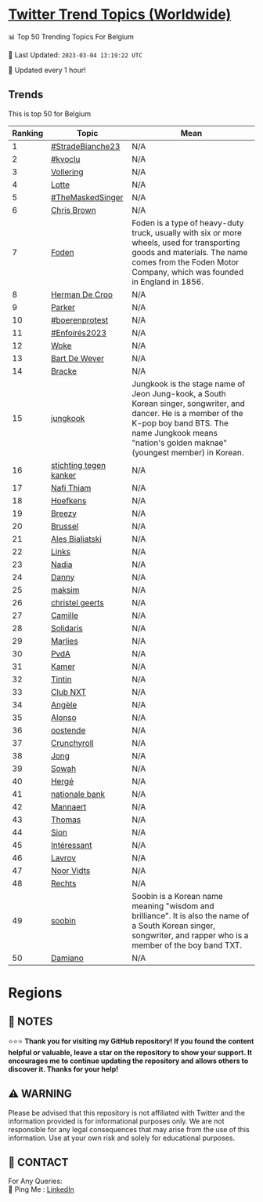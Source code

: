 [Twitter Trend Topics (Worldwide)](https://github.com/ErcinDedeoglu/Twitter-Trend-Topics)
==========


📊 Top 50 Trending Topics For Belgium

📆 Last Updated: `2023-03-04 13:19:22 UTC`

🔧 Updated every 1 hour!


## Trends

This is top 50 for Belgium

| Ranking | Topic | Mean |
| ------- | ------------ | ------------ |
| 1 | [#StradeBianche23](http://twitter.com/search?q=%23StradeBianche23) | N/A |
| 2 | [#kvoclu](http://twitter.com/search?q=%23kvoclu) | N/A |
| 3 | [Vollering](http://twitter.com/search?q=Vollering) | N/A |
| 4 | [Lotte](http://twitter.com/search?q=Lotte) | N/A |
| 5 | [#TheMaskedSinger](http://twitter.com/search?q=%23TheMaskedSinger) | N/A |
| 6 | [Chris Brown](http://twitter.com/search?q=Chris+Brown) | N/A |
| 7 | [Foden](http://twitter.com/search?q=Foden) | Foden is a type of heavy-duty truck, usually with six or more wheels, used for transporting goods and materials. The name comes from the Foden Motor Company, which was founded in England in 1856. |
| 8 | [Herman De Croo](http://twitter.com/search?q=Herman+De+Croo) | N/A |
| 9 | [Parker](http://twitter.com/search?q=Parker) | N/A |
| 10 | [#boerenprotest](http://twitter.com/search?q=%23boerenprotest) | N/A |
| 11 | [#Enfoirés2023](http://twitter.com/search?q=%23Enfoir%c3%a9s2023) | N/A |
| 12 | [Woke](http://twitter.com/search?q=Woke) | N/A |
| 13 | [Bart De Wever](http://twitter.com/search?q=Bart+De+Wever) | N/A |
| 14 | [Bracke](http://twitter.com/search?q=Bracke) | N/A |
| 15 | [jungkook](http://twitter.com/search?q=jungkook) | Jungkook is the stage name of Jeon Jung-kook, a South Korean singer, songwriter, and dancer. He is a member of the K-pop boy band BTS. The name Jungkook means "nation's golden maknae" (youngest member) in Korean. |
| 16 | [stichting tegen kanker](http://twitter.com/search?q=stichting+tegen+kanker) | N/A |
| 17 | [Nafi Thiam](http://twitter.com/search?q=Nafi+Thiam) | N/A |
| 18 | [Hoefkens](http://twitter.com/search?q=Hoefkens) | N/A |
| 19 | [Breezy](http://twitter.com/search?q=Breezy) | N/A |
| 20 | [Brussel](http://twitter.com/search?q=Brussel) | N/A |
| 21 | [Ales Bialiatski](http://twitter.com/search?q=Ales+Bialiatski) | N/A |
| 22 | [Links](http://twitter.com/search?q=Links) | N/A |
| 23 | [Nadia](http://twitter.com/search?q=Nadia) | N/A |
| 24 | [Danny](http://twitter.com/search?q=Danny) | N/A |
| 25 | [maksim](http://twitter.com/search?q=maksim) | N/A |
| 26 | [christel geerts](http://twitter.com/search?q=christel+geerts) | N/A |
| 27 | [Camille](http://twitter.com/search?q=Camille) | N/A |
| 28 | [Solidaris](http://twitter.com/search?q=Solidaris) | N/A |
| 29 | [Marlies](http://twitter.com/search?q=Marlies) | N/A |
| 30 | [PvdA](http://twitter.com/search?q=PvdA) | N/A |
| 31 | [Kamer](http://twitter.com/search?q=Kamer) | N/A |
| 32 | [Tintin](http://twitter.com/search?q=Tintin) | N/A |
| 33 | [Club NXT](http://twitter.com/search?q=Club+NXT) | N/A |
| 34 | [Angèle](http://twitter.com/search?q=Ang%c3%a8le) | N/A |
| 35 | [Alonso](http://twitter.com/search?q=Alonso) | N/A |
| 36 | [oostende](http://twitter.com/search?q=oostende) | N/A |
| 37 | [Crunchyroll](http://twitter.com/search?q=Crunchyroll) | N/A |
| 38 | [Jong](http://twitter.com/search?q=Jong) | N/A |
| 39 | [Sowah](http://twitter.com/search?q=Sowah) | N/A |
| 40 | [Hergé](http://twitter.com/search?q=Herg%c3%a9) | N/A |
| 41 | [nationale bank](http://twitter.com/search?q=nationale+bank) | N/A |
| 42 | [Mannaert](http://twitter.com/search?q=Mannaert) | N/A |
| 43 | [Thomas](http://twitter.com/search?q=Thomas) | N/A |
| 44 | [Sion](http://twitter.com/search?q=Sion) | N/A |
| 45 | [Intéressant](http://twitter.com/search?q=Int%c3%a9ressant) | N/A |
| 46 | [Lavrov](http://twitter.com/search?q=Lavrov) | N/A |
| 47 | [Noor Vidts](http://twitter.com/search?q=Noor+Vidts) | N/A |
| 48 | [Rechts](http://twitter.com/search?q=Rechts) | N/A |
| 49 | [soobin](http://twitter.com/search?q=soobin) | Soobin is a Korean name meaning "wisdom and brilliance". It is also the name of a South Korean singer, songwriter, and rapper who is a member of the boy band TXT. |
| 50 | [Damiano](http://twitter.com/search?q=Damiano) | N/A |



# Regions




## 📝 NOTES

⭐⭐⭐ **Thank you for visiting my GitHub repository! If you found the content helpful or valuable, leave a star on the repository to show your support. It encourages me to continue updating the repository and allows others to discover it. Thanks for your help!**


## ⚠️ WARNING

Please be advised that this repository is not affiliated with Twitter and the information provided is for informational purposes only. We are not responsible for any legal consequences that may arise from the use of this information. Use at your own risk and solely for educational purposes.


## 📨 CONTACT

 For Any Queries:  
            🏓 Ping Me : [LinkedIn](https://www.linkedin.com/in/ercindedeoglu/)
